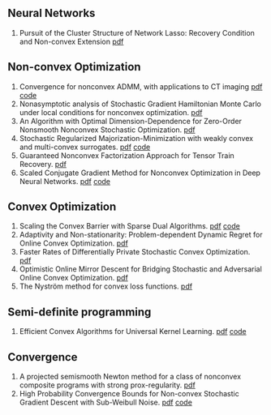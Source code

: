 ## Neural Networks
1. Pursuit of the Cluster Structure of Network Lasso: Recovery Condition and Non-convex Extension [pdf](https://jmlr.org/papers/volume25/21-1190/21-1190.pdf)

## Non-convex Optimization
1. Convergence for nonconvex ADMM, with applications to CT imaging [pdf](https://jmlr.org/papers/volume25/21-0831/21-0831.pdf) [code](https://github.com/rinafb/ADMM_CT)
2. Nonasymptotic analysis of Stochastic Gradient Hamiltonian Monte Carlo under local conditions for nonconvex optimization. [pdf](https://jmlr.org/papers/volume25/21-1423/21-1423.pdf)
3. An Algorithm with Optimal Dimension-Dependence for Zero-Order Nonsmooth Nonconvex Stochastic Optimization. [pdf](https://jmlr.org/papers/volume25/23-1159/23-1159.pdf)
4. Stochastic Regularized Majorization-Minimization with weakly convex and multi-convex surrogates. [pdf](https://jmlr.org/papers/volume25/23-0349/23-0349.pdf) [code](https://github.com/HanbaekLyu/SRMM)
5. Guaranteed Nonconvex Factorization Approach for Tensor Train Recovery. [pdf](https://jmlr.org/papers/volume25/24-0029/24-0029.pdf)
6. Scaled Conjugate Gradient Method for Nonconvex Optimization in Deep Neural Networks. [pdf](https://jmlr.org/papers/volume25/22-0815/22-0815.pdf) [code](https://github.com/iiduka-researches/202210-izumi)

## Convex Optimization
1. Scaling the Convex Barrier with Sparse Dual Algorithms. [pdf](https://jmlr.org/papers/volume25/21-0076/21-0076.pdf) [code](https://github.com/oval-group/oval-bab)
2. Adaptivity and Non-stationarity: Problem-dependent Dynamic Regret for Online Convex Optimization. [pdf](https://jmlr.org/papers/volume25/21-0748/21-0748.pdf)
3. Faster Rates of Differentially Private Stochastic Convex Optimization. [pdf](https://jmlr.org/papers/volume25/22-0079/22-0079.pdf)
4. Optimistic Online Mirror Descent for Bridging Stochastic and Adversarial Online Convex Optimization. [pdf](https://jmlr.org/papers/volume25/23-1072/23-1072.pdf)
5. The Nyström method for convex loss functions. [pdf](https://jmlr.org/papers/volume25/23-0768/23-0768.pdf)

## Semi-definite programming
1. Efficient Convex Algorithms for Universal Kernel Learning. [pdf](https://jmlr.org/papers/volume25/23-0528/23-0528.pdf) [code](https://github.com/CyberneticSCL/TKL-version-0.9)

## Convergence
1. A projected semismooth Newton method for a class of nonconvex composite programs with strong prox-regularity. [pdf](https://jmlr.org/papers/volume25/23-0371/23-0371.pdf)
2.  High Probability Convergence Bounds for Non-convex Stochastic Gradient Descent with Sub-Weibull Noise. [pdf](https://jmlr.org/papers/volume25/23-0466/23-0466.pdf) [code](https://github.com/liammadden/sgd)